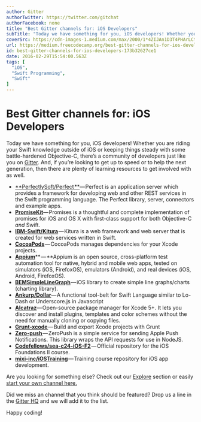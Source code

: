 ```yaml
---
author: Gitter
authorTwitter: https://twitter.com/gitchat
authorFacebook: none
title: "Best Gitter channels for: iOS Developers"
subTitle: "Today we have something for you, iOS developers! Whether you are riding your Swift knowledge outside of iOS or keeping things steady with..."
coverSrc: https://cdn-images-1.medium.com/max/2000/1*4ZIJAn1D3T4PHArLCtYsFg.png
url: https://medium.freecodecamp.org/best-gitter-channels-for-ios-developers-173b32627ce1
id: best-gitter-channels-for-ios-developers-173b32627ce1
date: 2016-02-29T15:54:00.563Z
tags: [
  "iOS",
  "Swift Programming",
  "Swift"
]
---
```

# Best Gitter channels for: iOS Developers

Today we have something for you, iOS developers! Whether you are riding your Swift knowledge outside of iOS or keeping things steady with some battle-hardened Objective-C, there’s a community of developers just like you on [Gitter](https://gitter.im). And, if you’re looking to get up to speed or to help the next generation, then there are plenty of learning resources to get involved with as well.

*   [**PerfectlySoft/Perfect **](https://gitter.im/PerfectlySoft/Perfect?utm_source=blog&utm_medium=content&utm_campaign=ios)— Perfect is an application server which provides a framework for developing web and other REST services in the Swift programming language. The Perfect library, server, connectors and example apps.
*   [**PromiseKit**](https://gitter.im/mxcl/PromiseKit?utm_source=blog&utm_medium=content&utm_campaign=ios)— Promises is a thoughtful and complete implementation of promises for iOS and OS X with first-class support for both Objective-C _and_ Swift.
*   [**IBM-Swift/Kitura**](https://gitter.im/IBM-Swift/Kitura?utm_source=blog&utm_medium=content&utm_campaign=ios) — Kitura is a web framework and web server that is created for web services written in Swift.
*   [**CocoaPods**](https://gitter.im/CocoaPods/CocoaPods?utm_source=blog&utm_medium=content&utm_campaign=ios) — CocoaPods manages dependencies for your Xcode projects.
*   [**Appium**](https://gitter.im/appium/appium?utm_source=blog&utm_medium=content&utm_campaign=ios)** — **Appium is an open source, cross-platform test automation tool for native, hybrid and mobile web apps, tested on simulators (iOS, FirefoxOS), emulators (Android), and real devices (iOS, Android, FirefoxOS).
*   [**BEMSimpleLineGraph**](https://gitter.im/Boris-Em/BEMSimpleLineGraph?utm_source=blog&utm_medium=content&utm_campaign=ios) — iOS library to create simple line graphs/charts (charting library).
*   [**Ankurp/Dollar**](https://gitter.im/ankurp/Dollar?utm_source=blog&utm_medium=content&utm_campaign=ios)— A functional tool-belt for Swift Language similar to Lo-Dash or Underscore.js in Javascript
*   [**Alcatraz**](https://gitter.im/alcatraz/Alcatraz?utm_source=blog&utm_medium=content&utm_campaign=ios)— Open-source package manager for Xcode 5+. It lets you discover and install plugins, templates and color schemes without the need for manually cloning or copying files.
*   [**Grunt-xcode** ](https://gitter.im/matiassingers/grunt-xcode?utm_source=blog&utm_medium=content&utm_campaign=ios)— Build and export Xcode projects with Grunt
*   [**Zero-push** ](https://gitter.im/linitix/nzero-push?utm_source=blog&utm_medium=content&utm_campaign=ios)— ZeroPush is a simple service for sending Apple Push Notifications. This library wraps the API requests for use in NodeJS.
*   [**Codefellows/sea-c24-iOS-F2**](https://gitter.im/codefellows/sea-c24-iOS-F2?utm_source=blog&utm_medium=content&utm_campaign=ios) — Official repository for the iOS Foundations II course.
*   [**mixi-inc/iOSTraining**](https://gitter.im/mixi-inc/iOSTraining?utm_source=blog&utm_medium=content&utm_campaign=ios) — Training course repository for iOS app development.

Are you looking for something else? Check out our [Explore](https://gitter.im/explore/tags/javascript,php,ruby) section or easily [start your own channel here.](https://gitter.im/home#createroom)

Did we miss an channel that you think should be featured? Drop us a line in the [Gitter HQ](https://gitter.im/gitterHQ/gitter) and we will add it to the list.

Happy coding!








